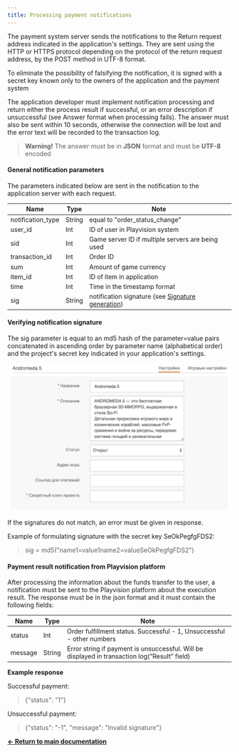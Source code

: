 ```yaml
---
title: Processing payment notifications
---
```


The payment system server sends the notifications to the Return request address indicated in the application's settings. They are sent using the HTTP or HTTPS protocol depending on the protocol of the return request address, by the POST method in UTF-8 format.

To eliminate the possibility of falsifying the notification, it is signed with a secret key known only to the owners of the application and the payment system


The application developer must implement notification processing and return either the process result if successful, 
or an error description if unsuccessful (see Answer format when processing fails). 
The answer must also be sent within 10 seconds, 
otherwise the connection will be lost and the error text will be recorded to the transaction log.

> **Warning!** The answer must be in **JSON** format and must be **UTF-8** encoded

#### General notification parameters

The parameters indicated below are sent in the notification to the application server with each request.

|Name             |Type  |Note                                                         |
|-----------------|------|-------------------------------------------------------------|
|notification_type|String|equal to "order_status_change"                               |
|user_id          |Int   |ID of user in Playvision system                              |
|sid              |Int   |Game server ID if multiple servers are being used            |
|transaction_id   |Int   |Order ID                                                     |
|sum              |Int   |Amount of game currency                                      |
|item_id          |Int   |ID of item in application                                    |
|time             |Int   |Time in the timestamp format                                 |
|sig              |String|notification signature (see [Signature generation](/en/main))|

#### Verifying notification signature

The sig parameter is equal to an md5 hash of the parameter=value pairs concatenated in ascending order by parameter name (alphabetical order) and the project's secret key indicated in your application's settings.

![project's secret key](/images/payment/scr1.jpg "project's secret key")

If the signatures do not match, an error must be given in response.

Example of formulating signature with the secret key SeOkPegfgFDS2:

> sig = md5("name1=value1name2=valueSeOkPegfgFDS2")


#### Payment result notification from Playvision platform

After processing the information about the funds transfer to the user, 
a notification must be sent to the Playvision platform about the execution result. 
The response must be in the json format and it must contain the following fields:

|Name   |Type  |Note                                                                                         |
|-------|------|---------------------------------------------------------------------------------------------|
|status |Int   |Order fulfillment status. Successful - 1, Unsuccessful - other numbers                       |
|message|String|Error string if payment is unsuccessful. Will be displayed in transaction log(“Result” field)|



**Example response**

Successful payment:

> {"status": "1"}

Unsuccessful payment:

> {"status": "-1", "message": "Invalid signature"}

[**<- Return to main documentation**](/en/payment/payment.step.html)
